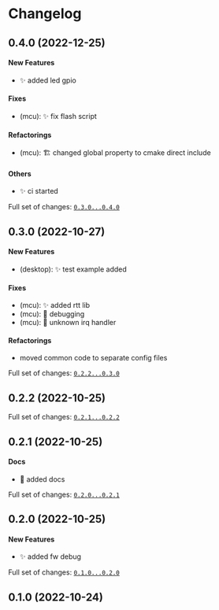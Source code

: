 # Changelog

## 0.4.0 (2022-12-25)

#### New Features

* :sparkles: added led gpio
#### Fixes

* (mcu): :sparkles: fix flash script
#### Refactorings

* (mcu): :building_construction: changed global property to cmake direct include
#### Others

* :sparkles: ci started

Full set of changes: [`0.3.0...0.4.0`](https://github.com/Mcublog/ws407_cmake_example/compare/0.3.0...0.4.0)

## 0.3.0 (2022-10-27)

#### New Features

* (desktop): :sparkles: test example added
#### Fixes

* (mcu): :sparkles: added rtt lib
* (mcu): :bug: debugging
* (mcu): :bug: unknown irq handler
#### Refactorings

* moved common code to separate config files

Full set of changes: [`0.2.2...0.3.0`](https://github.com/Mcublog/ws407_cmake_example/compare/0.2.2...0.3.0)

## 0.2.2 (2022-10-25)


Full set of changes: [`0.2.1...0.2.2`](https://github.com/Mcublog/ws407_cmake_example/compare/0.2.1...0.2.2)

## 0.2.1 (2022-10-25)

#### Docs

* :memo: added docs

Full set of changes: [`0.2.0...0.2.1`](https://github.com/Mcublog/ws407_cmake_example/compare/0.2.0...0.2.1)

## 0.2.0 (2022-10-25)

#### New Features

* :sparkles: added fw debug

Full set of changes: [`0.1.0...0.2.0`](https://github.com/Mcublog/ws407_cmake_example/compare/0.1.0...0.2.0)

## 0.1.0 (2022-10-24)

